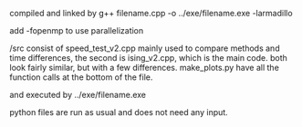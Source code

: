 compiled and linked by g++ filename.cpp -o ../exe/filename.exe -larmadillo

add -fopenmp to use parallelization

/src consist of speed_test_v2.cpp mainly used to compare methods and time differences,
the second is ising_v2.cpp, which is the main code. both look fairly similar, but with a few differences.
make_plots.py have all the function calls at the bottom of the file.

and executed by ../exe/filename.exe

python files are run as usual and does not need any input.
